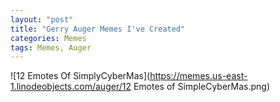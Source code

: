 ```yaml
---
layout: "post"
title: "Gerry Auger Memes I've Created"
categories: Memes
tags: Memes, Auger
---
```


![12 Emotes Of SimplyCyberMas](https://memes.us-east-1.linodeobjects.com/auger/12 Emotes of SimpleCyberMas.png)